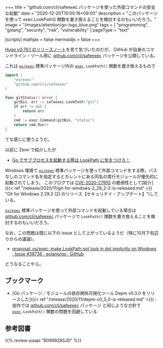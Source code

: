 +++
title = "github.com/cli/safeexec パッケージを使った外部コマンドの安全な起動"
date =  "2020-12-20T10:00:16+09:00"
description = "このパッケージを使って exec.LookPath() 関数を置き換えることを検討するのもいいだろう。"
image = "/images/attention/go-logo_blue.png"
tags = [ "programming", "golang", "security", "risk", "vulnerability" ]
pageType = "text"

[scripts]
  mathjax = false
  mermaidjs = false
+++

[Hugo v0.79.1 のリリースノート](https://github.com/gohugoio/hugo/releases/tag/v0.79.1 "Release v0.79.1 · gohugoio/hugo")を見て気づいたのだが， GitHub が自身のコマンドライン・ツール用に [github.com/cli/safeexec][`safeexec`] パッケージを公開している。

これは [`os/exec`][`exec`] 標準パッケージ内の [`exec`]`.LookPath()` 関数を置き換えるもので

```go
import (
    "os/exec"
    "github.com/cli/safeexec"
)

func gitStatus() error {
    gitBin, err := safeexec.LookPath("git")
    if err != nil {
        return err
    }
    cmd := exec.Command(gitBin, "status")
    return cmd.Run()
}
```

てな感じに使うようだ。

以前に Zenn で紹介したが

- [Go でサブプロセスを起動する際は LookPath に気をつけろ！](https://zenn.dev/spiegel/articles/20201107-lookpath-by-golang)

Windows 環境で [`os/exec`][`exec`] 標準パッケージを使って外部コマンドをする際，パスなしのコマンド名を指定するとカレントにある同名の実行モジュールが優先的に起動されてしまう。
このブログでは [CVE-2020-27955] の脆弱性として[紹介]({{< ref "/release/2020/11/git-for-windows-2_29_2-2-is-released.md" >}} "Git for Windows 2.29.2 (2) のリリース【セキュリテイ・アップデート】")している。

[`os/exec`][`exec`] 標準パッケージを使って外部コマンドを起動している場合は [github.com/cli/safeexec][`safeexec`] パッケージで `LookPath()` 関数を置き換えることを検討するのもいいだろう。

なお，この問題は既に以下の issue として上がっているようだ（特に10月下旬辺りからの議論）。

- [proposal: os/exec: make LookPath not look in dot implicitly on Windows · Issue #38736 · golang/go · GitHub](https://github.com/golang/go/issues/38736)

どうなることやら。

## ブックマーク

- [Go パッケージ／モジュールの依存関係可視化ツール Depm v0.3.0 をリリースした]({{< ref "/release/2020/11/depm-v0_3_0-is-released.md" >}}) : 拙作では [github.com/cli/safeexec][`safeexec`] パッケージ と同じような方針で [`exec`]`.LookPath()` 関数の問題を回避している

[Go]: https://golang.org/ "The Go Programming Language"
[`safeexec`]: https://github.com/cli/safeexec "cli/safeexec: A safer version of exec.LookPath on Windows"
[`exec`]: https://golang.org/pkg/os/exec/ "exec - The Go Programming Language"
[CVE-2020-27955]: https://nvd.nist.gov/vuln/detail/CVE-2020-27955 "NVD - CVE-2020-27955"

## 参考図書

{{% review-paapi "B099928SJD" %}} <!-- プログラミング言語Go -->
